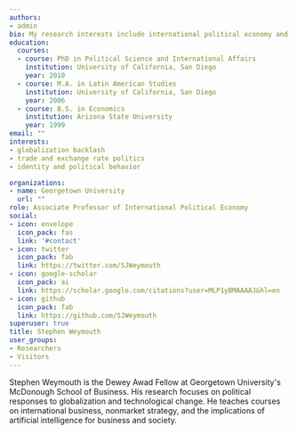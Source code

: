 ```yaml
---
authors:
- admin
bio: My research interests include international political economy and the domestic politics of technological change.
education:
  courses:
  - course: PhD in Political Science and International Affairs
    institution: University of California, San Diego
    year: 2010
  - course: M.A. in Latin American Studies
    institution: University of California, San Diego
    year: 2006
  - course: B.S. in Economics
    institution: Arizona State University
    year: 1999
email: ""
interests:
- globalization backlash
- trade and exchange rate politics
- identity and political behavior

organizations:
- name: Georgetown University
  url: ""
role: Associate Professor of International Political Economy
social:
- icon: envelope
  icon_pack: fas
  link: '#contact'
- icon: twitter
  icon_pack: fab
  link: https://twitter.com/SJWeymouth
- icon: google-scholar
  icon_pack: ai
  link: https://scholar.google.com/citations?user=MLP1yBMAAAAJ&hl=en
- icon: github
  icon_pack: fab
  link: https://github.com/SJWeymouth
superuser: true
title: Stephen Weymouth
user_groups:
- Researchers
- Visitors
---
```


Stephen Weymouth is the Dewey Awad Fellow at Georgetown University's McDonough School of Business. His research focuses on political responses to globalization and technological change. He teaches courses on international business, nonmarket strategy, and the implications of artificial intelligence for business and society.   
